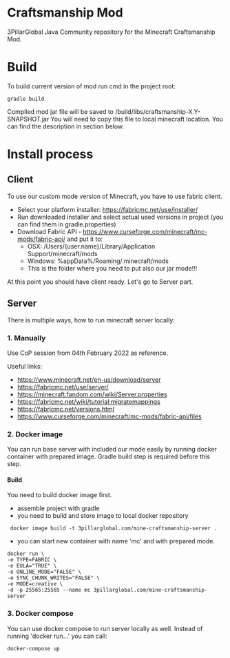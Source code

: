 # Craftsmanship Mod

3PillarGlobal Java Community repository for the Minecraft Craftsmanship Mod.

# Build

To build current version of mod run cmd in the project root:
```
gradle build
```

Compiled mod jar file will be saved to <root>/build/libs/craftsmanship-X.Y-SNAPSHOT.jar You will need to copy this file to local minecraft location. You can find the description in section below.
# Install process

## Client

To use our custom mode version of Minecraft, you have to use fabric client.
* Select your platform installer: https://fabricmc.net/use/installer/
* Run downloaded installer and select actual used versions in project (you can find them in gradle.properties)
* Download Fabric API - https://www.curseforge.com/minecraft/mc-mods/fabric-api/ and put it to:
  * OSX: /Users/{user.name}/Library/Application Support/minecraft/mods
  * Windows: %appData%/Roaming/.minecraft/mods
  * This is the folder where you need to put also our jar mode!!!

At this point you should have client ready. Let's go to Server part.

## Server

There is multiple ways, how to run minecraft server locally:

### 1. Manually

Use CoP session from 04th February 2022 as reference.

Useful links:
* https://www.minecraft.net/en-us/download/server
* https://fabricmc.net/use/server/
* https://minecraft.fandom.com/wiki/Server.properties
* https://fabricmc.net/wiki/tutorial:migratemappings
* https://fabricmc.net/versions.html
* https://www.curseforge.com/minecraft/mc-mods/fabric-api/files

### 2. Docker image

You can run base server with included our mode easily by running docker container with prepared image. Gradle build step is required before this step.

#### Build

You need to build docker image first.

* assemble project with gradle
* you need to build and store image to local docker repository
```
 docker image build -t 3pillarglobal.com/mine-craftsmanship-server .
```
* you can start new container with name 'mc' and with prepared mode.
```
docker run \
-e TYPE=FABRIC \
-e EULA="TRUE" \
-e ONLINE_MODE="FALSE" \
-e SYNC_CHUNK_WRITES="FALSE" \
-e MODE=creative \
-d -p 25565:25565 --name mc 3pillarglobal.com/mine-craftsmanship-server
```

### 3. Docker compose
You can use docker compose to run server locally as well. Instead of running 'docker run...' you can call:
```
docker-compose up
```